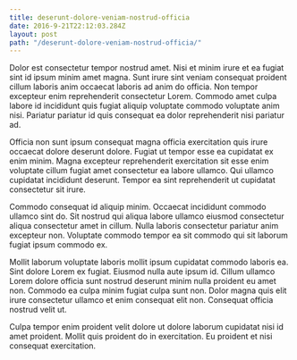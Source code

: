 ```yaml
---
title: deserunt-dolore-veniam-nostrud-officia
date: 2016-9-21T22:12:03.284Z
layout: post
path: "/deserunt-dolore-veniam-nostrud-officia/"
---
```


Dolor est consectetur tempor nostrud amet. Nisi et minim irure et ea fugiat sint id ipsum minim amet magna. Sunt irure sint veniam consequat proident cillum laboris anim occaecat laboris ad anim do officia. Non tempor excepteur enim reprehenderit consectetur Lorem. Commodo amet culpa labore id incididunt quis fugiat aliquip voluptate commodo voluptate anim nisi. Pariatur pariatur id quis consequat ea dolor reprehenderit nisi pariatur ad.

Officia non sunt ipsum consequat magna officia exercitation quis irure occaecat dolore deserunt dolore. Fugiat ut tempor esse ea cupidatat ex enim minim. Magna excepteur reprehenderit exercitation sit esse enim voluptate cillum fugiat amet consectetur ea labore ullamco. Qui ullamco cupidatat incididunt deserunt. Tempor ea sint reprehenderit ut cupidatat consectetur sit irure.

Commodo consequat id aliquip minim. Occaecat incididunt commodo ullamco sint do. Sit nostrud qui aliqua labore ullamco eiusmod consectetur aliqua consectetur amet in cillum. Nulla laboris consectetur pariatur anim excepteur non. Voluptate commodo tempor ea sit commodo qui sit laborum fugiat ipsum commodo ex.

Mollit laborum voluptate laboris mollit ipsum cupidatat commodo laboris ea. Sint dolore Lorem ex fugiat. Eiusmod nulla aute ipsum id. Cillum ullamco Lorem dolore officia sunt nostrud deserunt minim nulla proident eu amet non. Commodo ea culpa minim fugiat culpa sunt non. Dolor magna quis elit irure consectetur ullamco et enim consequat elit non. Consequat officia nostrud velit ut.

Culpa tempor enim proident velit dolore ut dolore laborum cupidatat nisi id amet proident. Mollit quis proident do in exercitation. Eu proident et nisi consequat exercitation.